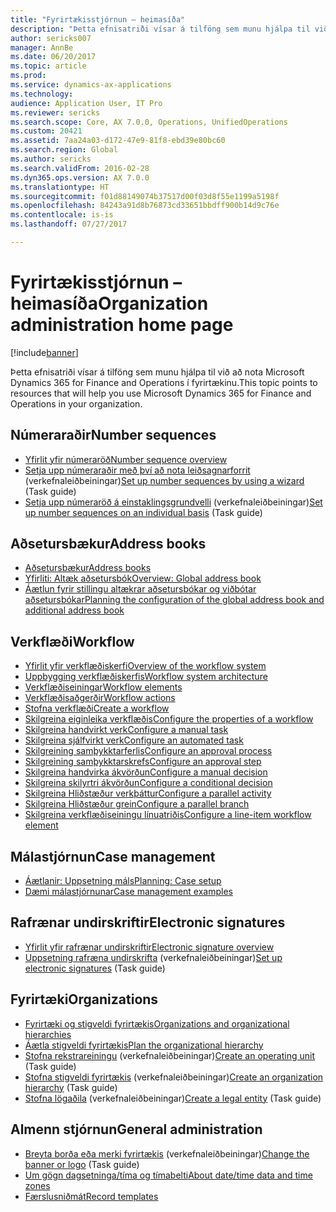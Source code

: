 ```yaml
---
title: "Fyrirtækisstjórnun – heimasíða"
description: "Þetta efnisatriði vísar á tilföng sem munu hjálpa til við að nota Microsoft Dynamics 365 for Finance and Operations í fyrirtækinu."
author: sericks007
manager: AnnBe
ms.date: 06/20/2017
ms.topic: article
ms.prod: 
ms.service: dynamics-ax-applications
ms.technology: 
audience: Application User, IT Pro
ms.reviewer: sericks
ms.search.scope: Core, AX 7.0.0, Operations, UnifiedOperations
ms.custom: 20421
ms.assetid: 7aa24a03-d172-47e9-81f8-ebd39e80bc60
ms.search.region: Global
ms.author: sericks
ms.search.validFrom: 2016-02-28
ms.dyn365.ops.version: AX 7.0.0
ms.translationtype: HT
ms.sourcegitcommit: f01d88149074b37517d00f03d8f55e1199a5198f
ms.openlocfilehash: 84243a91d8b76873cd33651bbdff900b14d9c76e
ms.contentlocale: is-is
ms.lasthandoff: 07/27/2017

---
```


# <a name="organization-administration-home-page"></a><span data-ttu-id="96046-103">Fyrirtækisstjórnun – heimasíða</span><span class="sxs-lookup"><span data-stu-id="96046-103">Organization administration home page</span></span>

[!include[banner](../includes/banner.md)]


<span data-ttu-id="96046-104">Þetta efnisatriði vísar á tilföng sem munu hjálpa til við að nota Microsoft Dynamics 365 for Finance and Operations í fyrirtækinu.</span><span class="sxs-lookup"><span data-stu-id="96046-104">This topic points to resources that will help you use Microsoft Dynamics 365 for Finance and Operations in your organization.</span></span>

<a name="number-sequences"></a><span data-ttu-id="96046-105">Númeraraðir</span><span class="sxs-lookup"><span data-stu-id="96046-105">Number sequences</span></span>
----------------

-   [<span data-ttu-id="96046-106">Yfirlit yfir númeraröð</span><span class="sxs-lookup"><span data-stu-id="96046-106">Number sequence overview</span></span>](number-sequence-overview.md)
-   <span data-ttu-id="96046-107">[Setja upp númeraraðir með því að nota leiðsagnarforrit](/dynamics365/unified-operations/fin-and-ops/organization-administration/tasks/set-up-number-sequences-wizard) (verkefnaleiðbeiningar)</span><span class="sxs-lookup"><span data-stu-id="96046-107">[Set up number sequences by using a wizard](/dynamics365/unified-operations/fin-and-ops/organization-administration/tasks/set-up-number-sequences-wizard) (Task guide)</span></span>
-   <span data-ttu-id="96046-108">[Setja upp númeraröð á einstaklingsgrundvelli](/dynamics365/unified-operations/fin-and-ops/organization-administration/tasks/set-up-number-sequences-individual-basis) (verkefnaleiðbeiningar)</span><span class="sxs-lookup"><span data-stu-id="96046-108">[Set up number sequences on an individual basis](/dynamics365/unified-operations/fin-and-ops/organization-administration/tasks/set-up-number-sequences-individual-basis) (Task guide)</span></span>

## <a name="address-books"></a><span data-ttu-id="96046-109">Aðsetursbækur</span><span class="sxs-lookup"><span data-stu-id="96046-109">Address books</span></span>
-   [<span data-ttu-id="96046-110">Aðsetursbækur</span><span class="sxs-lookup"><span data-stu-id="96046-110">Address books</span></span>](qa-address-books.md)
-   [<span data-ttu-id="96046-111">Yfirliti: Altæk aðsetursbók</span><span class="sxs-lookup"><span data-stu-id="96046-111">Overview: Global address book</span></span>](overview-global-address-book.md)
-   [<span data-ttu-id="96046-112">Áætlun fyrir stillingu altækrar aðsetursbókar og viðbótar aðsetursbókar</span><span class="sxs-lookup"><span data-stu-id="96046-112">Planning the configuration of the global address book and additional address book</span></span>](plan-configuration-global-address-book-additional-address-books.md)

## <a name="workflow"></a><span data-ttu-id="96046-113">Verkflæði</span><span class="sxs-lookup"><span data-stu-id="96046-113">Workflow</span></span>
-   [<span data-ttu-id="96046-114">Yfirlit yfir verkflæðiskerfi</span><span class="sxs-lookup"><span data-stu-id="96046-114">Overview of the workflow system</span></span>](overview-workflow-system.md)
-   [<span data-ttu-id="96046-115">Uppbygging verkflæðiskerfis</span><span class="sxs-lookup"><span data-stu-id="96046-115">Workflow system architecture</span></span>](workflow-system-architecture.md)
-   [<span data-ttu-id="96046-116">Verkflæðiseiningar</span><span class="sxs-lookup"><span data-stu-id="96046-116">Workflow elements</span></span>](workflow-elements.md)
-   [<span data-ttu-id="96046-117">Verkflæðisaðgerðir</span><span class="sxs-lookup"><span data-stu-id="96046-117">Workflow actions</span></span>](workflow-actions.md)
-   [<span data-ttu-id="96046-118">Stofna verkflæði</span><span class="sxs-lookup"><span data-stu-id="96046-118">Create a workflow</span></span>](create-workflow.md)
-   [<span data-ttu-id="96046-119">Skilgreina eiginleika verkflæðis</span><span class="sxs-lookup"><span data-stu-id="96046-119">Configure the properties of a workflow</span></span>](configure-workflow-properties.md)
-   [<span data-ttu-id="96046-120">Skilgreina handvirkt verk</span><span class="sxs-lookup"><span data-stu-id="96046-120">Configure a manual task</span></span>](configure-manual-task-workflow.md)
-   [<span data-ttu-id="96046-121">Skilgreina sjálfvirkt verk</span><span class="sxs-lookup"><span data-stu-id="96046-121">Configure an automated task</span></span>](configure-automated-task-workflow.md)
-   [<span data-ttu-id="96046-122">Skilgreining samþykktarferlis</span><span class="sxs-lookup"><span data-stu-id="96046-122">Configure an approval process</span></span>](configure-approval-process-workflow.md)
-   [<span data-ttu-id="96046-123">Skilgreining samþykktarskrefs</span><span class="sxs-lookup"><span data-stu-id="96046-123">Configure an approval step</span></span>](configure-approval-step-workflow.md)
-   [<span data-ttu-id="96046-124">Skilgreina handvirka ákvörðun</span><span class="sxs-lookup"><span data-stu-id="96046-124">Configure a manual decision</span></span>](configure-manual-decision-workflow.md)
-   [<span data-ttu-id="96046-125">Skilgreina skilyrtri ákvörðun</span><span class="sxs-lookup"><span data-stu-id="96046-125">Configure a conditional decision</span></span>](configure-conditional-decision-workflow.md)
-   [<span data-ttu-id="96046-126">Skilgreina Hliðstæður verkþáttur</span><span class="sxs-lookup"><span data-stu-id="96046-126">Configure a parallel activity</span></span>](configure-parallel-activity-workflow.md)
-   [<span data-ttu-id="96046-127">Skilgreina Hliðstæður grein</span><span class="sxs-lookup"><span data-stu-id="96046-127">Configure a parallel branch</span></span>](configure-parallel-branch-workflow.md)
-   [<span data-ttu-id="96046-128">Skilgreina verkflæðiseiningu línuatriðis</span><span class="sxs-lookup"><span data-stu-id="96046-128">Configure a line-item workflow element</span></span>](configure-line-item-workflow.md)

## <a name="case-management"></a><span data-ttu-id="96046-129">Málastjórnun</span><span class="sxs-lookup"><span data-stu-id="96046-129">Case management</span></span>
-   [<span data-ttu-id="96046-130">Áætlanir: Uppsetning máls</span><span class="sxs-lookup"><span data-stu-id="96046-130">Planning: Case setup</span></span>](plan-case-management.md)
-   [<span data-ttu-id="96046-131">Dæmi málastjórnunar</span><span class="sxs-lookup"><span data-stu-id="96046-131">Case management examples</span></span>](cases.md)

## <a name="electronic-signatures"></a><span data-ttu-id="96046-132">Rafrænar undirskriftir</span><span class="sxs-lookup"><span data-stu-id="96046-132">Electronic signatures</span></span>
-   [<span data-ttu-id="96046-133">Yfirlit yfir rafrænar undirskriftir</span><span class="sxs-lookup"><span data-stu-id="96046-133">Electronic signature overview</span></span>](electronic-signature-overview.md)
-   <span data-ttu-id="96046-134">[Uppsetning rafræna undirskrifta](/dynamics365/unified-operations/fin-and-ops/organization-administration/tasks/set-up-electronic-signatures) (verkefnaleiðbeiningar)</span><span class="sxs-lookup"><span data-stu-id="96046-134">[Set up electronic signatures](/dynamics365/unified-operations/fin-and-ops/organization-administration/tasks/set-up-electronic-signatures) (Task guide)</span></span>

## <a name="organizations"></a><span data-ttu-id="96046-135">Fyrirtæki</span><span class="sxs-lookup"><span data-stu-id="96046-135">Organizations</span></span>
-   [<span data-ttu-id="96046-136">Fyrirtæki og stigveldi fyrirtækis</span><span class="sxs-lookup"><span data-stu-id="96046-136">Organizations and organizational hierarchies</span></span>](organizations-organizational-hierarchies.md)
-   [<span data-ttu-id="96046-137">Áætla stigveldi fyrirtækis</span><span class="sxs-lookup"><span data-stu-id="96046-137">Plan the organizational hierarchy</span></span>](plan-organizational-hierarchy.md)
-   <span data-ttu-id="96046-138">[Stofna rekstrareiningu](/dynamics365/unified-operations/fin-and-ops/organization-administration/tasks/create-operating-unit) (verkefnaleiðbeiningar)</span><span class="sxs-lookup"><span data-stu-id="96046-138">[Create an operating unit](/dynamics365/unified-operations/fin-and-ops/organization-administration/tasks/create-operating-unit) (Task guide)</span></span>
-   <span data-ttu-id="96046-139">[Stofna stigveldi fyrirtækis](/dynamics365/unified-operations/fin-and-ops/organization-administration/tasks/create-organization-hierarchy) (verkefnaleiðbeiningar)</span><span class="sxs-lookup"><span data-stu-id="96046-139">[Create an organization hierarchy](/dynamics365/unified-operations/fin-and-ops/organization-administration/tasks/create-organization-hierarchy) (Task guide)</span></span>
-   <span data-ttu-id="96046-140">[Stofna lögaðila](/dynamics365/unified-operations/fin-and-ops/organization-administration/tasks/create-legal-entity) (verkefnaleiðbeiningar)</span><span class="sxs-lookup"><span data-stu-id="96046-140">[Create a legal entity](/dynamics365/unified-operations/fin-and-ops/organization-administration/tasks/create-legal-entity) (Task guide)</span></span>

## <a name="general-administration"></a><span data-ttu-id="96046-141">Almenn stjórnun</span><span class="sxs-lookup"><span data-stu-id="96046-141">General administration</span></span>
-   <span data-ttu-id="96046-142">[Breyta borða eða merki fyrirtækis](/dynamics365/unified-operations/fin-and-ops/get-started/tasks/change-banner-or-logo) (verkefnaleiðbeiningar)</span><span class="sxs-lookup"><span data-stu-id="96046-142">[Change the banner or logo](/dynamics365/unified-operations/fin-and-ops/get-started/tasks/change-banner-or-logo) (Task guide)</span></span>
-   [<span data-ttu-id="96046-143">Um gögn dagsetninga/tíma og tímabelti</span><span class="sxs-lookup"><span data-stu-id="96046-143">About date/time data and time zones</span></span>](date-time-zones.md)
-   [<span data-ttu-id="96046-144">Færslusniðmát</span><span class="sxs-lookup"><span data-stu-id="96046-144">Record templates</span></span>](record-templates.md)







